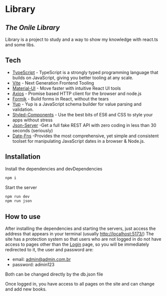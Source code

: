 # Library
## _The Onile Library_


Library is a project to study and a way to show my knowledge with react.ts and some libs.

## Tech

- [TypeScript](https://www.typescriptlang.org/) - TypeScript is a strongly typed programming language that builds on JavaScript, giving you better tooling at any scale.
- [Vite](https://vitejs.dev/) - Next Generation Frontend Tooling
- [Material-UI](https://mui.com/) - Move faster with intuitive React UI tools
- [Axios](https://axios-http.com/ptbr/docs/intro) - Promise based HTTP client for the browser and node.js
- [Formik](https://formik.org/) - Build forms in React, without the tears
- [Yup](https://www.npmjs.com/package/yup) - Yup is a JavaScript schema builder for value parsing and validation.
- [Styled-Components](https://styled-components.com/) - Use the best bits of ES6 and CSS to style your apps without stress
- [Json-Server](https://www.npmjs.com/package/json-server) -Get a full fake REST API with zero coding in less than 30 seconds (seriously)
- [Date-Fns](https://date-fns.org/) -Provides the most comprehensive, yet simple and consistent toolset for manipulating JavaScript dates in a browser & Node.js.

## Installation

Install the dependencies and devDependencies

```sh
npm i
```

Start the server

```sh
npm run dev
npm run json
```

## How to use

After installing the dependencies and starting the servers, just access the address that appears in your terminal (usually [http://localhost:5173/](http://localhost:5173/))
The site has a protection system so that users who are not logged in do not have access to pages other than the [Login](http://localhost:5173/login) page, so you will be immediately redirected to it, the user and password are:
- email: admin@admin.com.br
- password: admin123

Both can be changed directly by the db.json file

Once logged in, you have access to all pages on the site and can change and add new books.
